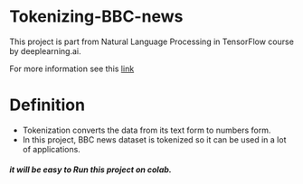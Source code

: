 # Tokenizing-BBC-news

This project is part from Natural Language Processing in TensorFlow course by deeplearning.ai.

For more information see this [link](https://www.coursera.org/learn/natural-language-processing-tensorflow)

# Definition

- Tokenization converts the data from its text form to numbers form.
- In this project, BBC news dataset is tokenized so it can be used in a lot of applications.


##### it will be easy to Run this project on colab.
